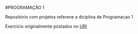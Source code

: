 #PROGRAMAÇÃO 1

Repositório com projetos referene a diciplina de Programacao 1

Exercício originalmente postados no [URI](https://www.urionlinejudge.com.br/judge/en/homeworks/view/13388)
